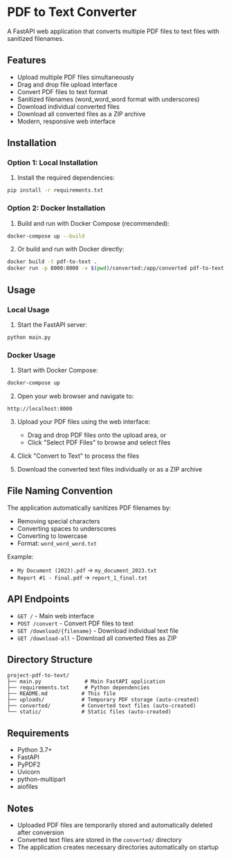 # PDF to Text Converter

A FastAPI web application that converts multiple PDF files to text files with sanitized filenames.

## Features

- Upload multiple PDF files simultaneously
- Drag and drop file upload interface
- Convert PDF files to text format
- Sanitized filenames (word_word_word format with underscores)
- Download individual converted files
- Download all converted files as a ZIP archive
- Modern, responsive web interface

## Installation

### Option 1: Local Installation

1. Install the required dependencies:
```bash
pip install -r requirements.txt
```

### Option 2: Docker Installation

1. Build and run with Docker Compose (recommended):
```bash
docker-compose up --build
```

2. Or build and run with Docker directly:
```bash
docker build -t pdf-to-text .
docker run -p 8000:8000 -v $(pwd)/converted:/app/converted pdf-to-text
```

## Usage

### Local Usage

1. Start the FastAPI server:
```bash
python main.py
```

### Docker Usage

1. Start with Docker Compose:
```bash
docker-compose up
```

2. Open your web browser and navigate to:
```
http://localhost:8000
```

3. Upload your PDF files using the web interface:
   - Drag and drop PDF files onto the upload area, or
   - Click "Select PDF Files" to browse and select files

4. Click "Convert to Text" to process the files

5. Download the converted text files individually or as a ZIP archive

## File Naming Convention

The application automatically sanitizes PDF filenames by:
- Removing special characters
- Converting spaces to underscores
- Converting to lowercase
- Format: `word_word_word.txt`

Example:
- `My Document (2023).pdf` → `my_document_2023.txt`
- `Report #1 - Final.pdf` → `report_1_final.txt`

## API Endpoints

- `GET /` - Main web interface
- `POST /convert` - Convert PDF files to text
- `GET /download/{filename}` - Download individual text file
- `GET /download-all` - Download all converted files as ZIP

## Directory Structure

```
project-pdf-to-text/
├── main.py              # Main FastAPI application
├── requirements.txt     # Python dependencies
├── README.md           # This file
├── uploads/            # Temporary PDF storage (auto-created)
├── converted/          # Converted text files (auto-created)
└── static/             # Static files (auto-created)
```

## Requirements

- Python 3.7+
- FastAPI
- PyPDF2
- Uvicorn
- python-multipart
- aiofiles

## Notes

- Uploaded PDF files are temporarily stored and automatically deleted after conversion
- Converted text files are stored in the `converted/` directory
- The application creates necessary directories automatically on startup